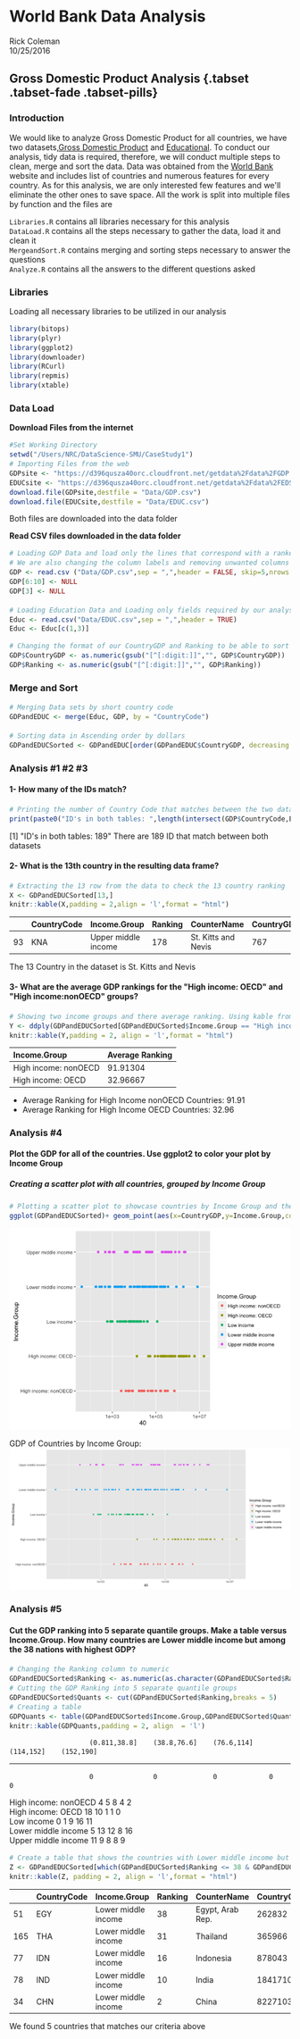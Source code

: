 # World Bank Data Analysis
Rick Coleman  
10/25/2016  

## Gross Domestic Product Analysis {.tabset .tabset-fade .tabset-pills}

### Introduction

We would like to analyze Gross Domestic Product for all countries, we have two datasets,[Gross Domestic Product](http://data.worldbank.org/data-catalog/GDP-ranking-table) and [Educational](http://data.worldbank.org/data-catalog/ed-stats). To conduct our analysis, tidy data is required, therefore, we will conduct multiple steps to clean, merge and sort the data.
Data was obtained from the [World Bank](http://www.worldbank.org) website and includes list of countries and numerous features for every country. As for this analysis, we are only interested few features and we'll eliminate the other ones to save space.
All the work is split into multiple files by function and the files are  
  
`Libraries.R`     contains all libraries necessary for this analysis  
`DataLoad.R`      contains all the steps necessary to gather the data, load it and clean it  
`MergeandSort.R`  contains merging and sorting steps necessary to answer the questions  
`Analyze.R`       contains all the answers to the different questions asked  

### Libraries
Loading all necessary libraries to be utilized in our analysis

```r
library(bitops)
library(plyr)
library(ggplot2)
library(downloader)
library(RCurl)
library(repmis)
library(xtable)
```

### Data Load

**Download Files from the internet**


```r
#Set Working Directory
setwd("/Users/NRC/DataScience-SMU/CaseStudy1")
# Importing Files from the web
GDPsite <- "https://d396qusza40orc.cloudfront.net/getdata%2Fdata%2FGDP.csv"
EDUCsite <- "https://d396qusza40orc.cloudfront.net/getdata%2Fdata%2FEDSTATS_Country.csv"
download.file(GDPsite,destfile = "Data/GDP.csv")
download.file(EDUCsite,destfile = "Data/EDUC.csv")
```
Both files are downloaded into the data folder

**Read CSV files downloaded in the data folder**


```r
# Loading GDP Data and load only the lines that correspond with a ranked country
# We are also changing the column labels and removing unwanted columns
GDP <- read.csv ("Data/GDP.csv",sep = ",",header = FALSE, skip=5,nrows = 190,col.names = c("CountryCode","Ranking","Blank","CounterName","CountryGDP","V6","V7","V8","V9","V10"))
GDP[6:10] <- NULL
GDP[3] <- NULL

# Loading Education Data and Loading only fields required by our analysis
Educ <- read.csv("Data/EDUC.csv",sep = ",",header = TRUE)
Educ <- Educ[c(1,3)]
```


```r
# Changing the format of our CountryGDP and Ranking to be able to sort them later
GDP$CountryGDP <- as.numeric(gsub("[^[:digit:]]","", GDP$CountryGDP))
GDP$Ranking <- as.numeric(gsub("[^[:digit:]]","", GDP$Ranking))
```
### Merge and Sort

```r
# Merging Data sets by short country code
GDPandEDUC <- merge(Educ, GDP, by = "CountryCode")

# Sorting data in Ascending order by dollars
GDPandEDUCSorted <- GDPandEDUC[order(GDPandEDUC$CountryGDP, decreasing = FALSE),]
```


### Analysis #1 #2 #3

#### 1- How many of the IDs match?

```r
# Printing the number of Country Code that matches between the two datasets
print(paste0("ID's in both tables: ",length(intersect(GDP$CountryCode,Educ$CountryCode))))
```

[1] "ID's in both tables: 189"
There are 189 ID that match between both datasets

#### 2- What is the 13th country in the resulting data frame?


```r
# Extracting the 13 row from the data to check the 13 country ranking
X <- GDPandEDUCSorted[13,]
knitr::kable(X,padding = 2,align = 'l',format = "html")
```

<table>
 <thead>
  <tr>
   <th style="text-align:left;">   </th>
   <th style="text-align:left;"> CountryCode </th>
   <th style="text-align:left;"> Income.Group </th>
   <th style="text-align:left;"> Ranking </th>
   <th style="text-align:left;"> CounterName </th>
   <th style="text-align:left;"> CountryGDP </th>
  </tr>
 </thead>
<tbody>
  <tr>
   <td style="text-align:left;"> 93 </td>
   <td style="text-align:left;"> KNA </td>
   <td style="text-align:left;"> Upper middle income </td>
   <td style="text-align:left;"> 178 </td>
   <td style="text-align:left;"> St. Kitts and Nevis </td>
   <td style="text-align:left;"> 767 </td>
  </tr>
</tbody>
</table>

The 13 Country in the dataset is St. Kitts and Nevis

#### 3- What are the average GDP rankings for the "High income: OECD" and "High income:nonOECD" groups?


```r
# Showing two income groups and there average ranking. Using kable from knitr to show the table in nice form
Y <- ddply(GDPandEDUCSorted[GDPandEDUCSorted$Income.Group == "High income: nonOECD" | GDPandEDUCSorted$Income.Group == "High income: OECD",],.(Income.Group),summarize, "Average Ranking"=mean(Ranking))
knitr::kable(Y,padding = 2, align = 'l',format = "html")
```

<table>
 <thead>
  <tr>
   <th style="text-align:left;"> Income.Group </th>
   <th style="text-align:left;"> Average Ranking </th>
  </tr>
 </thead>
<tbody>
  <tr>
   <td style="text-align:left;"> High income: nonOECD </td>
   <td style="text-align:left;"> 91.91304 </td>
  </tr>
  <tr>
   <td style="text-align:left;"> High income: OECD </td>
   <td style="text-align:left;"> 32.96667 </td>
  </tr>
</tbody>
</table>

* Average Ranking for High Income nonOECD Countries:  91.91
* Average Ranking for High Income OECD Countries:     32.96

### Analysis #4
#### Plot the GDP for all of the countries. Use ggplot2 to color your plot by Income Group
##### Creating a scatter plot with all countries, grouped by Income Group

```r
# Plotting a scatter plot to showcase countries by Income Group and their GDP
ggplot(GDPandEDUCSorted)+ geom_point(aes(x=CountryGDP,y=Income.Group,colour=Income.Group))+scale_x_log10()+labs(x = GDPandEDUCSorted$CountryGDP)
```

![](GDP_files/figure-html/unnamed-chunk-9-1.png)<!-- -->

GDP of Countries by Income Group:
![Testing](Data/IncomeGroup.png)

### Analysis #5
#### Cut the GDP ranking into 5 separate quantile groups. Make a table versus Income.Group. How many countries are Lower middle income but among the 38 nations with highest GDP?

```r
# Changing the Ranking column to numeric
GDPandEDUCSorted$Ranking <- as.numeric(as.character(GDPandEDUCSorted$Ranking))
# Cutting the GDP Ranking into 5 separate quantile groups
GDPandEDUCSorted$Quants <- cut(GDPandEDUCSorted$Ranking,breaks = 5)
# Creating a table 
GDPQuants <- table(GDPandEDUCSorted$Income.Group,GDPandEDUCSorted$Quants)
knitr::kable(GDPQuants,padding = 2, align  = 'l')
```

                        (0.811,38.8]    (38.8,76.6]    (76.6,114]    (114,152]    (152,190]  
----------------------  --------------  -------------  ------------  -----------  -----------
                        0               0              0             0            0          
High income: nonOECD    4               5              8             4            2          
High income: OECD       18              10             1             1            0          
Low income              0               1              9             16           11         
Lower middle income     5               13             12            8            16         
Upper middle income     11              9              8             8            9          

```r
# Create a table that shows the countries with Lower middle income but among the 38 nations with highest GDP
Z <- GDPandEDUCSorted[which(GDPandEDUCSorted$Ranking <= 38 & GDPandEDUCSorted$Income.Group == "Lower middle income"),]
knitr::kable(Z, padding = 2, align = 'l',format = "html")
```

<table>
 <thead>
  <tr>
   <th style="text-align:left;">   </th>
   <th style="text-align:left;"> CountryCode </th>
   <th style="text-align:left;"> Income.Group </th>
   <th style="text-align:left;"> Ranking </th>
   <th style="text-align:left;"> CounterName </th>
   <th style="text-align:left;"> CountryGDP </th>
   <th style="text-align:left;"> Quants </th>
  </tr>
 </thead>
<tbody>
  <tr>
   <td style="text-align:left;"> 51 </td>
   <td style="text-align:left;"> EGY </td>
   <td style="text-align:left;"> Lower middle income </td>
   <td style="text-align:left;"> 38 </td>
   <td style="text-align:left;"> Egypt, Arab Rep. </td>
   <td style="text-align:left;"> 262832 </td>
   <td style="text-align:left;"> (0.811,38.8] </td>
  </tr>
  <tr>
   <td style="text-align:left;"> 165 </td>
   <td style="text-align:left;"> THA </td>
   <td style="text-align:left;"> Lower middle income </td>
   <td style="text-align:left;"> 31 </td>
   <td style="text-align:left;"> Thailand </td>
   <td style="text-align:left;"> 365966 </td>
   <td style="text-align:left;"> (0.811,38.8] </td>
  </tr>
  <tr>
   <td style="text-align:left;"> 77 </td>
   <td style="text-align:left;"> IDN </td>
   <td style="text-align:left;"> Lower middle income </td>
   <td style="text-align:left;"> 16 </td>
   <td style="text-align:left;"> Indonesia </td>
   <td style="text-align:left;"> 878043 </td>
   <td style="text-align:left;"> (0.811,38.8] </td>
  </tr>
  <tr>
   <td style="text-align:left;"> 78 </td>
   <td style="text-align:left;"> IND </td>
   <td style="text-align:left;"> Lower middle income </td>
   <td style="text-align:left;"> 10 </td>
   <td style="text-align:left;"> India </td>
   <td style="text-align:left;"> 1841710 </td>
   <td style="text-align:left;"> (0.811,38.8] </td>
  </tr>
  <tr>
   <td style="text-align:left;"> 34 </td>
   <td style="text-align:left;"> CHN </td>
   <td style="text-align:left;"> Lower middle income </td>
   <td style="text-align:left;"> 2 </td>
   <td style="text-align:left;"> China </td>
   <td style="text-align:left;"> 8227103 </td>
   <td style="text-align:left;"> (0.811,38.8] </td>
  </tr>
</tbody>
</table>

We found 5 countries that matches our criteria above
